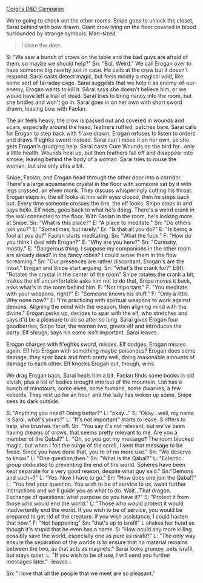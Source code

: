 ---
---

[Corgi's D&D Campaign](/games/corgi)

We're going to check out the other rooms. Snipe goes to unlock the closet, Sarai behind with bow drawn. Giant crow lying on the floor covered in blood surrounded by strange symbols. Man-sized.

> I close the door.

S: "We saw a bunch of crows on the table and the bad guys are afraid of them, so maybe we should help?" Sn: "But. Weird." We call Erogan over to have someone big nearby just in case. He calls at the crow but it doesn't respond. Sarai casts detect magic, but feels mostly a magical void, like some sort of farraday cage. Sarai suggests that we help it as enemy-of-our-enemy, Erogan wants to kill it. SArai says she doesn't believe him, or we would have left a trail of dead. Sarai tries to bring nancy into the room, but she bridles and won't go in. Sarai goes in on her own with short sword drawn, leaving bow with Faolan.

The air feels heavy, the crow is passed out and covered in wounds and scars, especially around the head, feathers ruffled, patches bare. Sarai calls for Erogan to step back with fl'axe drawn, Erogan refuses to listen to orders and draws fl'eghks sword instead. Sarai can't move it on her own, so she gets Erogan's grudging help. Sarai casts Cure Wounds on the bird for...only a little health. Wounds heal up, but then feathers fall off and disappear into smoke, leaving behind the body of a woman. Sarai tries to rouse the woman, but she only stirs a bit.

Snipe, Faolan, and Erogan head through the other door into a corridor. There's a large aquamarine crystal in the floor with someone sat by it with legs crossed, an elven monk. They discuss whisperingly cutting his throat. Erogan steps in, the elf looks at him with eyes closed, then he steps back out. Every time someone crosses the line, the elf looks. Snipe steps in and says hello. Elf nods, goes back to what he's doing. There's a weird crank in the wall connected to the floor. With Faolan in the room, he's looking more at Snipe. Sn: "What is this place?" E: "A place to meditate." Sn: "Do others join you?" E: "Sometimes, but rarely." Er: "Is that all you do?" E: "Is being a fool all you do?" Faolan starts meditating. Sn: "What the fuck." F: "How do you think I deal with Erogan?" E: "Why are you here?" Sn: "Curiosity, mostly." E: "Dangerous thing. I suppose my companions in the other room are already dead? in the fancy robes? I could sense them in the flow screaming." Sn: "Our presences are rather discordant. Erogan's are the most." Erogan and Snipe start arguing. Sn: "what's the crank for?" E(lf): "Rotates the crystal in the center of the room" Snipe rotates the crank a bit, makes the elf uncomfortable asks him not to do that, Snipe moves it back, asks what's in the room behind him. E: "Not important." F: "You meditate with your weapons, right?" E: "Someone knows his stuff." F: "Only a little. Why none now?" E: "I'm practicing with spiritual weapons to work against demons. Aligning the mind with the weapon, then aligning mind with the divine." Erogan perks up, decides to spar with the elf, who stretches and says it'd be a pleasure to do so after so long. Sarai gives Erogan four goodberries, Snipe four, the woman two, greets elf and introduces the party. Elf shrugs, says his name isn't important. Sarai leaves.

Erogan charges with fl'eghks sword, misses. Elf dodges, Erogan misses again. Elf hits Erogan with something maybe poisonous? Erogan does some damage, they spar back and forth pretty well, doing reasonable amounts of damage to each other. Elf knocks Erogan out, though, wins.

We drag Erogan back, Sarai heals him a bit. Faolan finds some books in old elvish, plus a list of bodies brought into/out of the mountain. List has a bunch of minotaurs, some elves, some humans, some dwarves, a few kobolds. They rest up for an hour, and the lady has woken up some. Snipe sees its dark outside.

S: "Anything you need? Doing better?" L: "okay..." S: "Okay...well, my name is Sarai, what's yours?" L: "It's not important" starts to leave. S offers to help, she brushes her off. Sn: "You say it's not relevant, but we've been having dreams of crows, that seems pretty relevant to me. Are you a member of the Qabal?" L: "Oh, so you got my message? The room blocked magic, but when I felt the surge of the scroll, I sent that message to be freed. Since you have done that, you're of no more use." Sn: "We deserve to know." L: "One question,then." Sn: "What is the Qabal?" L: "Eclectic group dedicated to preventing the end of the world. Spheres have been kept separate for a very good reason, despite what guy said." Sn:"Demons and such~?" L: "Yes. Now I have to go." Sn: "How does one join the Qabal?" L: "You had your question. You wish to be of service to us, await further instructions and we'll guide you as what to do. Wait...That dragon. Exchange of questions: what purpose do you have it?" S: "Protect it from those who would end the world." L: "Those who would protect it would inadvertently end the world. If you wish to be of service, you would be prepared to get rid of the creature. if you wish assistance, I could hasten that now." F: "Not happening" Sn: "that's up to israfil" L shakes her head as though it's stupid that he even has a name. S: "How oculd any more killing possibly save the world, especially one as pure as israfil?" L: "The only way ensure the separation of the worlds is to ensure that no material remains between the two, as that acts as magnets." Sarai looks grumpy, pets israfil, but stays quiet. L: "If you wish to be of use, I will send you further messages later." -leaves-.

Sn: "I love that all the people that we meet are so pleasant."

